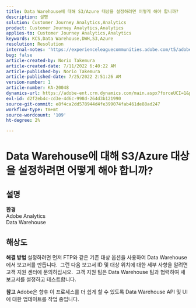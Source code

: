 ```yaml
---
title: Data Warehouse에 대해 S3/Azure 대상을 설정하려면 어떻게 해야 합니까?
description: 설명
solution: Customer Journey Analytics,Analytics
product: Customer Journey Analytics,Analytics
applies-to: Customer Journey Analytics,Analytics
keywords: KCS,Data Warehouse,DWH,S3,Azure
resolution: Resolution
internal-notes: 'https://experienceleaguecommunities.adobe.com/t5/adobe-analytics-ideas/amazon-s3-support-for-data-warehouse/idi-p/341037  Azure example: https://jira.corp.adobe.com/browse/AN-259530  S3 example: https://jira.corp.adobe.com/browse/AN-294769'
bug: false
article-created-by: Norio Takemura
article-created-date: 7/11/2022 6:40:22 AM
article-published-by: Norio Takemura
article-published-date: 7/25/2022 2:51:26 AM
version-number: 1
article-number: KA-20048
dynamics-url: https://adobe-ent.crm.dynamics.com/main.aspx?forceUCI=1&pagetype=entityrecord&etn=knowledgearticle&id=d6a3af53-e400-ed11-82e4-00224809f805
exl-id: d2f2eb4c-cd3e-4d6c-998d-264d3b121990
source-git-commit: e8f4ca2dd578944d4fe399074fab461de88ad247
workflow-type: tm+mt
source-wordcount: '109'
ht-degree: 2%

---
```


# Data Warehouse에 대해 S3/Azure 대상을 설정하려면 어떻게 해야 합니까?

## 설명

<b>환경</b>
<br>Adobe Analytics
<br>Data Warehouse

## 해상도


<b>해결 방법</b>
설정하려면 먼저 FTP와 같은 기존 대상 옵션을 사용하여 Data Warehouse에서 보고서를 만듭니다.  그런 다음 보고서 ID 및 대상 위치에 대한 세부 사항을 알려면 고객 지원 센터에 문의하십시오.  고객 지원 팀은 Data Warehouse 팀과 협력하여 새 보고서를 설정하고 테스트합니다.

<b>참고</b>
Adobe은 향후 이 프로세스를 더 쉽게 할 수 있도록 Data Warehouse API 및 UI에 대한 업데이트를 작업 중입니다.
